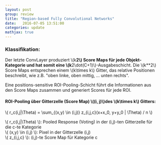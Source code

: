 ```yaml
---
layout: post
group: review
title: "Region-based Fully Convolutional Networks"
date:   2016-07-05 13:51:00
categories: update
mathjax: true
---
```


### Klassifikation:

Der letzte ConvLayer produziert \\(k**2\\) Score Maps für jede Objekt-Kategorie und hat somit eine \\(k**2\dot(C+1)\\)-Ausgabeschicht. Die \\(k**2\\) Score Maps entsprechen einem \\(k\times k\\) Gitter, das relative Positionen beschreibt, wie z.B. "oben linke, oben mittig, ... unten rechts".

Eine positions-sensitive ROI-Pooling-Schicht führt die Informationen aus den Score Maps zusammen und generiert Scores für jede ROI.

#### ROI-Pooling über Gitterzelle (Score Map) \\((i, j)\\)des \\(k\times k\\) Gitters:

\\( r_c(i,j|\Theta) = \sum_{(x,y) \in (i,j)} z_{i,j,c}(x+x_0, y+y_0 | \Theta) / n \\)

\\( r_c(i,j|\Theta) \\): Pooled Response (Voting) in der (i,j)-ten Gitterzelle für die c-te Kategorie <br />
\\( (x,y) \in (i,j) \\): Pixel in der Gitterzelle (i,j) <br />
\\( z_{i,j,c} \\): (i,j)-te Score Map für Kategorie c <br />
